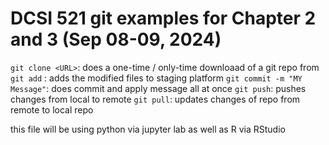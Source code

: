 # DCSI 521 git examples for Chapter 2 and 3 (Sep 08-09, 2024)

`git clone <URL>`:  does a one-time / only-time downloaad of a git repo from <URL>
`git add` : adds the modified files to staging platform
`git commit -m "MY Message"`: does commit and apply message all at once
`git push`: pushes changes from local to remote
`git pull`: updates changes of repo from remote to local repo

this file will be using python via jupyter lab as well as R via RStudio


